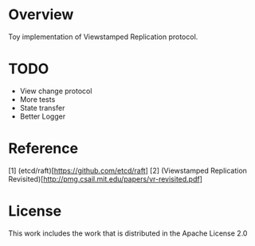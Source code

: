 # Overview
Toy implementation of Viewstamped Replication protocol.  

# TODO

* View change protocol
* More tests
* State transfer
* Better Logger

# Reference
[1] (etcd/raft)[https://github.com/etcd/raft]
[2] (Viewstamped Replication Revisited)[http://pmg.csail.mit.edu/papers/vr-revisited.pdf]

# License
This work includes the work that is distributed in the Apache License 2.0
